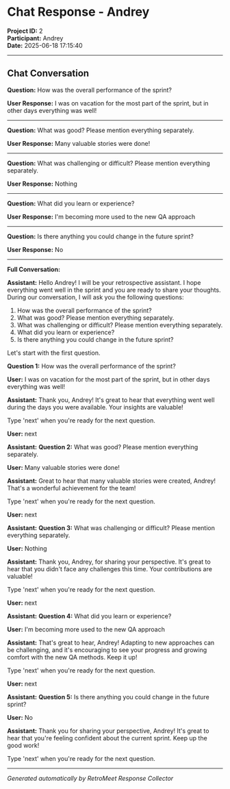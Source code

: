 # Chat Response - Andrey

**Project ID:** 2  
**Participant:** Andrey  
**Date:** 2025-06-18 17:15:40

---

## Chat Conversation

**Question:** How was the overall performance of the sprint?

**User Response:** I was on vacation for the most part of the sprint, but in other days everything was well!

---

**Question:** What was good? Please mention everything separately.

**User Response:** Many valuable stories were done!

---

**Question:** What was challenging or difficult? Please mention everything separately.

**User Response:** Nothing

---

**Question:** What did you learn or experience?

**User Response:** I'm becoming more used to the new QA approach

---

**Question:** Is there anything you could change in the future sprint?

**User Response:** No

---

**Full Conversation:**

**Assistant:** Hello Andrey! I will be your retrospective assistant. I hope everything went well in the sprint and you are ready to share your thoughts. During our conversation, I will ask you the following questions:

1. How was the overall performance of the sprint?
2. What was good? Please mention everything separately.
3. What was challenging or difficult? Please mention everything separately.
4. What did you learn or experience?
5. Is there anything you could change in the future sprint?

Let's start with the first question.

**Question 1:** How was the overall performance of the sprint?

**User:** I was on vacation for the most part of the sprint, but in other days everything was well!

**Assistant:** Thank you, Andrey! It's great to hear that everything went well during the days you were available. Your insights are valuable!

Type 'next' when you're ready for the next question.

**User:** next

**Assistant:** **Question 2:** What was good? Please mention everything separately.

**User:** Many valuable stories were done!

**Assistant:** Great to hear that many valuable stories were created, Andrey! That's a wonderful achievement for the team!

Type 'next' when you're ready for the next question.

**User:** next

**Assistant:** **Question 3:** What was challenging or difficult? Please mention everything separately.

**User:** Nothing

**Assistant:** Thank you, Andrey, for sharing your perspective. It's great to hear that you didn't face any challenges this time. Your contributions are valuable!

Type 'next' when you're ready for the next question.

**User:** next

**Assistant:** **Question 4:** What did you learn or experience?

**User:** I'm becoming more used to the new QA approach

**Assistant:** That's great to hear, Andrey! Adapting to new approaches can be challenging, and it's encouraging to see your progress and growing comfort with the new QA methods. Keep it up!

Type 'next' when you're ready for the next question.

**User:** next

**Assistant:** **Question 5:** Is there anything you could change in the future sprint?

**User:** No

**Assistant:** Thank you for sharing your perspective, Andrey! It's great to hear that you're feeling confident about the current sprint. Keep up the good work!

Type 'next' when you're ready for the next question.



---

*Generated automatically by RetroMeet Response Collector*
